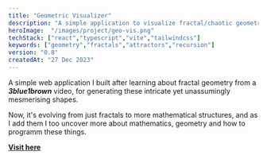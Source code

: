 ```yaml
---
title: "Geometric Visualizer"
description: "A simple application to visualize fractal/chaotic geometry."
heroImage:  "/images/project/geo-vis.png"
techStack: ["react","typescript","vite","tailwindcss"]
keywords: ["geometry","fractals","attractors","recursion"]
version: "0.8"
createdAt: "27 Dec 2023"
---
```



A simple web application I built after learning about fractal geometry from a ***3blue1brown*** video, for generating these intricate yet unassumingly mesmerising shapes.

Now, it's evolving from just fractals to more mathematical structures, and as I add them I too uncover more about mathematics, geometry and how to programm these things.

**[Visit here](https://xenitane.github.io/geo-vis)**
